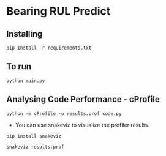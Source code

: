 # Bearing RUL Predict

## Installing
```
pip install -r requirements.txt
```

## To run
```
python main.py
```

## Analysing Code Performance - cProfile
```
python -m cProfile -o results.prof code.py
```
* You can use snakeviz to visualize the profiler results.

```
pip install snakeviz

snakeviz results.prof
```

